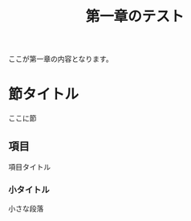 ﻿---
title: "第一章のテスト"
layout: page
---


ここが第一章の内容となります。

# 節タイトル

ここに節

## 項目

項目タイトル


### 小タイトル

小さな段落